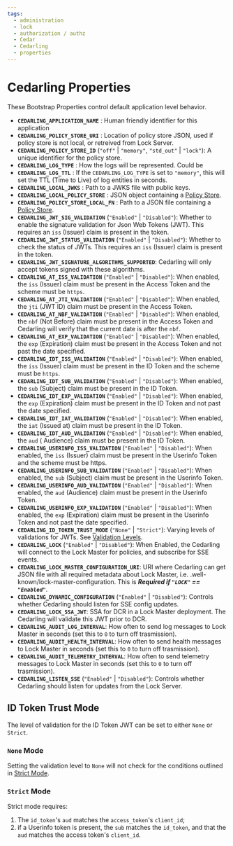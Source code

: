 ```yaml
---
tags:
  - administration
  - lock
  - authorization / authz
  - Cedar
  - Cedarling
  - properties
---
```


# Cedarling Properties

These Bootstrap Properties control default application level behavior.

* **`CEDARLING_APPLICATION_NAME`** : Human friendly identifier for this application
* **`CEDARLING_POLICY_STORE_URI`** : Location of policy store JSON, used if policy store is not local, or retreived from Lock Server.
* **`CEDARLING_POLICY_STORE_ID`** (`"off"` | `"memory"`, `"std_out"` | `"lock"`): A unique identifier for the policy store.
* **`CEDARLING_LOG_TYPE`** : How the logs will be represented. Could be 
* **`CEDARLING_LOG_TTL`** : If the `CEDARLING_LOG_TYPE` is set to `"memory"`, this will set the TTL (Time to Live) of log entities in seconds.
* **`CEDARLING_LOCAL_JWKS`** : Path to a JWKS file with public keys.
* **`CEDARLING_LOCAL_POLICY_STORE`** : JSON object containing a [Policy Store](./cedarling-policy-store.md).
* **`CEDARLING_POLICY_STORE_LOCAL_FN`** : Path to a JSON file containing a [Policy Store](./cedarling-policy-store.md).
* **`CEDARLING_JWT_SIG_VALIDATION`** (`"Enabled"` | `"Disabled"`): Whether to enable the signature validation for Json Web Tokens (JWT). This requires an `iss` (Issuer) claim is present in the token.
* **`CEDARLING_JWT_STATUS_VALIDATION`** (`"Enabled"` | `"Disabled"`): Whether to check the status of JWTs. This requires an `iss` (Issuer) claim is present in the token.
* **`CEDARLING_JWT_SIGNATURE_ALGORITHMS_SUPPORTED`**: Cedarling will only accept tokens signed with these algorithms.
* **`CEDARLING_AT_ISS_VALIDATION`** (`"Enabled"` | `"Disabled"`): When enabled, the `iss` (Issuer) claim must be present in the Access Token and the scheme must be `https`.
* **`CEDARLING_AT_JTI_VALIDATION`** (`"Enabled"` | `"Disabled"`): When enabled, the `jti` (JWT ID) claim must be present in the Access Token.
* **`CEDARLING_AT_NBF_VALIDATION`** (`"Enabled"` | `"Disabled"`): When enabled, the `nbf` (Not Before) claim must be present in the Access Token and Cedarling will verify that the current date is after the `nbf`.
* **`CEDARLING_AT_EXP_VALIDATION`** (`"Enabled"` | `"Disabled"`): When enabled, the `exp` (Expiration) claim must be present in the Access Token and not past the date specified.
* **`CEDARLING_IDT_ISS_VALIDATION`** (`"Enabled"` | `"Disabled"`): When enabled, the `iss` (Issuer) claim must be present in the ID Token and the scheme must be `https`.
* **`CEDARLING_IDT_SUB_VALIDATION`** (`"Enabled"` | `"Disabled"`): When enabled, the `sub` (Subject) claim must be present in the ID Token.
* **`CEDARLING_IDT_EXP_VALIDATION`** (`"Enabled"` | `"Disabled"`): When enabled, the `exp` (Expiration) claim must be present in the ID Token and not past the date specified.
* **`CEDARLING_IDT_IAT_VALIDATION`** (`"Enabled"` | `"Disabled"`): When enabled, the `iat` (Issued at) claim must be present in the ID Token.
* **`CEDARLING_IDT_AUD_VALIDATION`** (`"Enabled"` | `"Disabled"`): When enabled, the `aud` ( Audience) claim must be present in the ID Token.
* **`CEDARLING_USERINFO_ISS_VALIDATION`** (`"Enabled"` | `"Disabled"`): When enabled, the `iss` (Issuer) claim must be present in the Userinfo Token and the scheme must be https.
* **`CEDARLING_USERINFO_SUB_VALIDATION`** (`"Enabled"` | `"Disabled"`): When enabled, the `sub` (Subject) claim must be present in the Userinfo Token.
* **`CEDARLING_USERINFO_AUD_VALIDATION`** (`"Enabled"` | `"Disabled"`): When enabled, the `aud` (Audience) claim must be present in the Userinfo Token.
* **`CEDARLING_USERINFO_EXP_VALIDATION`** (`"Enabled"` | `"Disabled"`): When enabled, the `exp` (Expiration) claim must be present in the Userinfo Token and not past the date specified.
* **`CEDARLING_ID_TOKEN_TRUST_MODE`** (`"None"` | `"Strict"`): Varying levels of validations for JWTs. See [Validation Levels](#id-token-trust-mode).
* **`CEDARLING_LOCK`** (`"Enabled"` | `"Disabled"`): When Enabled, the Cedarling will connect to the Lock Master for policies, and subscribe for SSE events.
* **`CEDARLING_LOCK_MASTER_CONFIGURATION_URI`**: URI where Cedarling can get JSON file with all required metadata about Lock Master, i.e. .well-known/lock-master-configuration. This is ***Required if `"LOCK"` == `"Enabled"`***.
* **`CEDARLING_DYNAMIC_CONFIGURATION`** (`"Enabled"` | `"Disabled"`): Controls whether Cedarling should listen for SSE config updates.
* **`CEDARLING_LOCK_SSA_JWT`**: SSA for DCR in a Lock Master deployment. The Cedarling will validate this JWT prior to DCR.
* **`CEDARLING_AUDIT_LOG_INTERVAL`**: How often to send log messages to Lock Master in seconds (set this to `0` to turn off trasmission).
* **`CEDARLING_AUDIT_HEALTH_INTERVAL`**: How often to send health messages to Lock Master in seconds (set this to `0` to turn off trasmission).
* **`CEDARLING_AUDIT_TELEMETRY_INTERVAL`**: How often to send telemetry messages to Lock Master in seconds (set this to `0` to turn off trasmission).
* **`CEDARLING_LISTEN_SSE`** (`"Enabled"` | `"Disabled"`): Controls whether Cedarling should listen for updates from the Lock Server.

## ID Token Trust Mode

The level of validation for the ID Token JWT can be set to either `None` or `Strict`.

### `None` Mode

Setting the validation level to `None` will not check for the conditions outlined in [Strict Mode](#strict-mode).

### `Strict` Mode

Strict mode requires:

1. The `id_token`'s `aud` matches the `access_token`'s `client_id`;
2. if a Userinfo token is present, the `sub` matches the `id_token`, and that the `aud` matches the access token's `client_id`.
